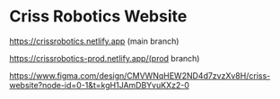 # Criss Robotics Website

https://crissrobotics.netlify.app (main branch)

https://crissrobotics-prod.netlify.app/(prod branch)

https://www.figma.com/design/CMVWNqHEW2ND4d7zvzXv8H/criss-website?node-id=0-1&t=kgH1JAmDBYvuKXz2-0

